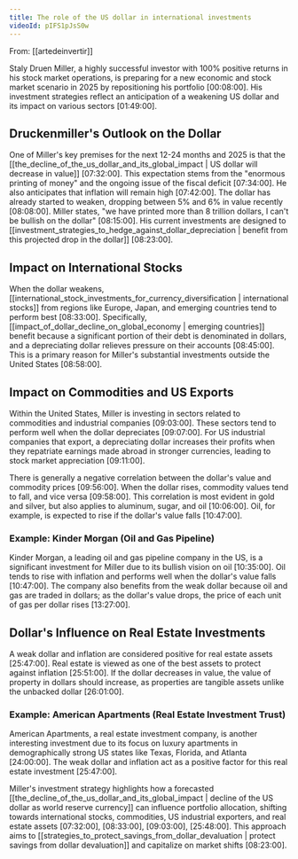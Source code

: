 ```yaml
---
title: The role of the US dollar in international investments
videoId: pIFS1pJsS0w
---
```


From: [[artedeinvertir]] <br/> 

Staly Druen Miller, a highly successful investor with 100% positive returns in his stock market operations, is preparing for a new economic and stock market scenario in 2025 by repositioning his portfolio <a class="yt-timestamp" data-t="00:08:00">[00:08:00]</a>. His investment strategies reflect an anticipation of a weakening US dollar and its impact on various sectors <a class="yt-timestamp" data-t="01:49:00">[01:49:00]</a>.

## Druckenmiller's Outlook on the Dollar

One of Miller's key premises for the next 12-24 months and 2025 is that the [[the_decline_of_the_us_dollar_and_its_global_impact | US dollar will decrease in value]] <a class="yt-timestamp" data-t="07:32:00">[07:32:00]</a>. This expectation stems from the "enormous printing of money" and the ongoing issue of the fiscal deficit <a class="yt-timestamp" data-t="07:34:00">[07:34:00]</a>. He also anticipates that inflation will remain high <a class="yt-timestamp" data-t="07:42:00">[07:42:00]</a>. The dollar has already started to weaken, dropping between 5% and 6% in value recently <a class="yt-timestamp" data-t="08:08:00">[08:08:00]</a>. Miller states, "we have printed more than 8 trillion dollars, I can't be bullish on the dollar" <a class="yt-timestamp" data-t="08:15:00">[08:15:00]</a>. His current investments are designed to [[investment_strategies_to_hedge_against_dollar_depreciation | benefit from this projected drop in the dollar]] <a class="yt-timestamp" data-t="08:23:00">[08:23:00]</a>.

## Impact on International Stocks

When the dollar weakens, [[international_stock_investments_for_currency_diversification | international stocks]] from regions like Europe, Japan, and emerging countries tend to perform best <a class="yt-timestamp" data-t="08:33:00">[08:33:00]</a>. Specifically, [[impact_of_dollar_decline_on_global_economy | emerging countries]] benefit because a significant portion of their debt is denominated in dollars, and a depreciating dollar relieves pressure on their accounts <a class="yt-timestamp" data-t="08:45:00">[08:45:00]</a>. This is a primary reason for Miller's substantial investments outside the United States <a class="yt-timestamp" data-t="08:58:00">[08:58:00]</a>.

## Impact on Commodities and US Exports

Within the United States, Miller is investing in sectors related to commodities and industrial companies <a class="yt-timestamp" data-t="09:03:00">[09:03:00]</a>. These sectors tend to perform well when the dollar depreciates <a class="yt-timestamp" data-t="09:07:00">[09:07:00]</a>. For US industrial companies that export, a depreciating dollar increases their profits when they repatriate earnings made abroad in stronger currencies, leading to stock market appreciation <a class="yt-timestamp" data-t="09:11:00">[09:11:00]</a>.

There is generally a negative correlation between the dollar's value and commodity prices <a class="yt-timestamp" data-t="09:56:00">[09:56:00]</a>. When the dollar rises, commodity values tend to fall, and vice versa <a class="yt-timestamp" data-t="09:58:00">[09:58:00]</a>. This correlation is most evident in gold and silver, but also applies to aluminum, sugar, and oil <a class="yt-timestamp" data-t="10:06:00">[10:06:00]</a>. Oil, for example, is expected to rise if the dollar's value falls <a class="yt-timestamp" data-t="10:47:00">[10:47:00]</a>.

### Example: Kinder Morgan (Oil and Gas Pipeline)

Kinder Morgan, a leading oil and gas pipeline company in the US, is a significant investment for Miller due to its bullish vision on oil <a class="yt-timestamp" data-t="10:35:00">[10:35:00]</a>. Oil tends to rise with inflation and performs well when the dollar's value falls <a class="yt-timestamp" data-t="10:47:00">[10:47:00]</a>. The company also benefits from the weak dollar because oil and gas are traded in dollars; as the dollar's value drops, the price of each unit of gas per dollar rises <a class="yt-timestamp" data-t="13:27:00">[13:27:00]</a>.

## Dollar's Influence on Real Estate Investments

A weak dollar and inflation are considered positive for real estate assets <a class="yt-timestamp" data-t="25:47:00">[25:47:00]</a>. Real estate is viewed as one of the best assets to protect against inflation <a class="yt-timestamp" data-t="25:51:00">[25:51:00]</a>. If the dollar decreases in value, the value of property in dollars should increase, as properties are tangible assets unlike the unbacked dollar <a class="yt-timestamp" data-t="26:01:00">[26:01:00]</a>.

### Example: American Apartments (Real Estate Investment Trust)

American Apartments, a real estate investment company, is another interesting investment due to its focus on luxury apartments in demographically strong US states like Texas, Florida, and Atlanta <a class="yt-timestamp" data-t="24:00:00">[24:00:00]</a>. The weak dollar and inflation act as a positive factor for this real estate investment <a class="yt-timestamp" data-t="25:47:00">[25:47:00]</a>.

Miller's investment strategy highlights how a forecasted [[the_decline_of_the_us_dollar_and_its_global_impact | decline of the US dollar as world reserve currency]] can influence portfolio allocation, shifting towards international stocks, commodities, US industrial exporters, and real estate assets <a class="yt-timestamp" data-t="07:32:00">[07:32:00]</a>, <a class="yt-timestamp" data-t="08:33:00">[08:33:00]</a>, <a class="yt-timestamp" data-t="09:03:00">[09:03:00]</a>, <a class="yt-timestamp" data-t="25:48:00">[25:48:00]</a>. This approach aims to [[strategies_to_protect_savings_from_dollar_devaluation | protect savings from dollar devaluation]] and capitalize on market shifts <a class="yt-timestamp" data-t="08:23:00">[08:23:00]</a>.